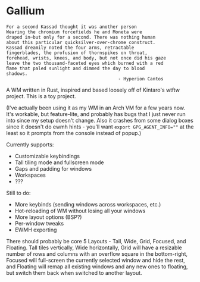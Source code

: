 Gallium
=======

```
For a second Kassad thought it was another person
Wearing the chromium forcefields he and Moneta were
draped in─but only for a second. There was nothing human
about this particular quicksilver-over-chrome construct.
Kassad dreamily noted the four arms, retractable
fingerblades, the profusion of thornspikes on throat,
forehead, wrists, knees, and body, but not once did his gaze
leave the two thousand-faceted eyes which burned with a red
ﬂame that paled sunlight and dimmed the day to blood
shadows.
                                          - Hyperion Cantos
```


A WM written in Rust, inspired and based loosely off of Kintaro's wtftw project.
This is a toy project.

(I've actually been using it as my WM in an Arch VM for a few years now. It's workable, but feature-lite, and probably has bugs that I just never run into since my setup doesn't change. Also it crashes from some dialog boxes since it doesn't do ewmh hints - you'll want `export GPG_AGENT_INFO=""` at the least so it prompts from the console instead of popup.)

Currently supports:
* Customizable keybindings
* Tall tiling mode and fullscreen mode
* Gaps and padding for windows
* Workspaces
* ???

Still to do:
* More keybinds (sending windows across workspaces, etc.)
* Hot-reloading of WM without losing all your windows
* More layout options (BSP?)
* Per-window tweaks
* EWMH exporting

There should probably be core 5 Layouts - Tall, Wide, Grid, Focused, and Floating.
Tall tiles vertically, Wide horizontally, Grid will have a resizable number of rows and columns with an overflow square in the bottom-right, Focused will full-screen the currently selected window and hide the rest, and Floating will remap all existing windows and any new ones to floating, but switch them back when switched to another layout.
